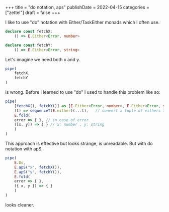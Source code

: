 +++
title = "do notation, aps"
publishDate = 2022-04-15
categories = ["zettel"]
draft = false
+++

I like to use "do" notation  with Either/TaskEither monads which I often use.

```typescript
declare const fetchX:
    () => E.Either<Error, number>

declare const fetchY:
    () => E.Either<Error, string>
```

Let's imagine we need both x and y.

```typescript
pipe(
    fetchX,
    fetchY
)
```

is wrong.
Before I learned to use "do" I used to handle this problem like so:

```typescript
pipe(
    [fetchX(), fetchY()] as [E.Either<Error, number>, E.Either<Error, string>],
    (t) => sequenceT(E.either)(...t),   // convert a tuple of eithers to either of tuple
    E.fold(
	error => { }, // in case of error
	([x, y]) => { } // x: number , y: string
    )
)
```

This approach is effective but looks strange, is unreadable.
But with do notation with apS:

```typescript
pipe(
    E.Do,
    E.apS("x", fetchX()),
    E.apS("y", fetchY()),
    E.fold(
	error => { },
	({ x, y }) => { }
    )
)
```

looks cleaner.
